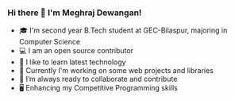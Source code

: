 ### Hi there 👋 I'm Meghraj Dewangan!

* 🎓 I'm second year B.Tech student at GEC-Bilaspur, majoring in Computer Science
* 💻 I am an open source contributor
* 📖 I like to learn latest technology
* 🔭 Currently I'm working on some web projects and libraries
* 🌱 I’m always ready to collaborate and contribute
* 🖥 Enhancing my Competitive Programming skills
